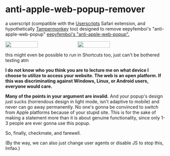 # anti-apple-web-popup-remover
a userscript (compatible with the [Userscripts](https://github.com/quoid/userscripts) Safari extension, and hypothetically [Tampermonkey](https://www.tampermonkey.net) too) designed to remove eepyfemboi's "anti-apple-web-popup" [eepyfemboi's "anti-apple-web-popup".](https://github.com/eepyfemboi/anti-apple-web-popup)

<div style="display: flex">
  <img src="https://github.com/forcequitOS/anti-apple-web-popup-remover/blob/main/before.png?raw=true" width="45%">
  <img src="https://github.com/forcequitOS/anti-apple-web-popup-remover/blob/main/after.png?raw=true" width="45%">
</div>

this might even be possible to run in Shortcuts too, just can't be bothered testing atm

**I do not know who you think you are to lecture me on what device I choose to utilize to access your website. The web is an open platform. If this was discriminating against Windows, Linux, or Android users, everyone would care.**

**Many of the points in your argument are invalid.** And your popup's design just sucks (horrendous design in light mode, isn't adaptive to mobile) and never can go away permanently. No one's gonna be convinced to switch from Apple platforms because of your stupid site. This is for the sake of making a statement more than it is about genuine functionality, since only 1-3 people are ever gonna use this popup.

So, finally, checkmate, and farewell.

(By the way, we can also just change user agents or disable JS to stop this, lmfao.)
